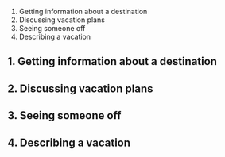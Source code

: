 1. Getting information about a destination
2. Discussing vacation plans
3. Seeing someone off
4. Describing a vacation


## 1. Getting information about a destination

## 2. Discussing vacation plans
## 3. Seeing someone off
## 4. Describing a vacation
